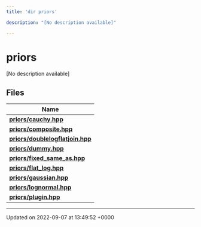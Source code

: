 ```yaml
---
title: 'dir priors'

description: "[No description available]"

---
```


# priors



[No description available]

## Files

| Name           |
| -------------- |
| **[priors/cauchy.hpp](/documentation/code/files/cauchy_8hpp/#file-cauchyhpp)**  |
| **[priors/composite.hpp](/documentation/code/files/composite_8hpp/#file-compositehpp)**  |
| **[priors/doublelogflatjoin.hpp](/documentation/code/files/doublelogflatjoin_8hpp/#file-doublelogflatjoinhpp)**  |
| **[priors/dummy.hpp](/documentation/code/files/dummy_8hpp/#file-dummyhpp)**  |
| **[priors/fixed_same_as.hpp](/documentation/code/files/fixed__same__as_8hpp/#file-fixed-same-ashpp)**  |
| **[priors/flat_log.hpp](/documentation/code/files/flat__log_8hpp/#file-flat-loghpp)**  |
| **[priors/gaussian.hpp](/documentation/code/files/gaussian_8hpp/#file-gaussianhpp)**  |
| **[priors/lognormal.hpp](/documentation/code/files/lognormal_8hpp/#file-lognormalhpp)**  |
| **[priors/plugin.hpp](/documentation/code/files/plugin_8hpp/#file-pluginhpp)**  |






-------------------------------

Updated on 2022-09-07 at 13:49:52 +0000
